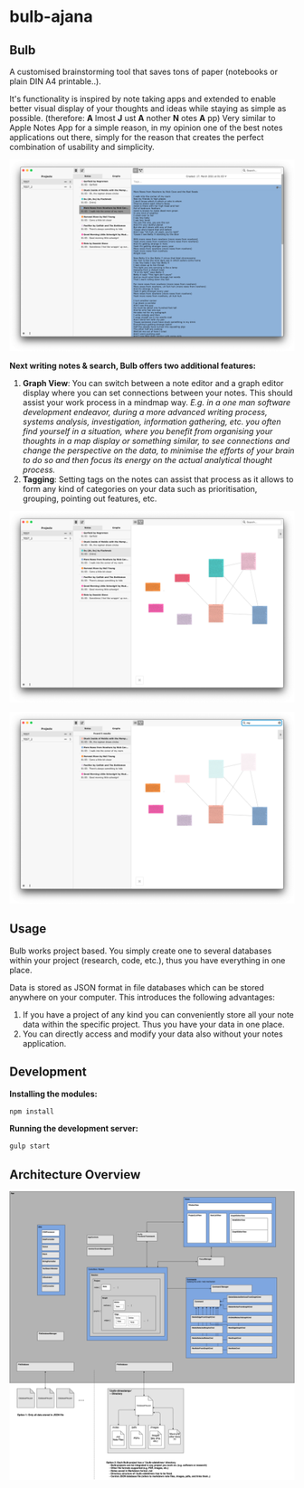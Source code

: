# bulb-ajana
## Bulb 
A customised brainstorming tool that saves tons of paper (notebooks or plain DIN A4 printable..).

It's functionality is inspired by note taking apps and extended to enable better visual display of your thoughts and ideas while staying as simple as possible. (therefore: __A__ lmost __J__ ust __A__ nother __N__ otes __A__ pp)
Very similar to Apple Notes App for a simple reason, in my opinion one of the best notes applications out there, simply for the reason that creates the perfect combination of usability and simplicity.

![Note Editor](/images/bulb_note_editor.png)

__Next writing notes & search, Bulb offers two additional features:__
1. __Graph View__: You can switch between a note editor and a graph editor display where you can set connections between your notes. This should assist your work process in a mindmap way. _E.g. in a one man software development endeavor, during a more advanced writing process, systems analysis, investigation, information gathering, etc. you often find yourself in a situation, where you benefit from organising your thoughts in a map display or something similar, to see connections and change the perspective on the data, to minimise the efforts of your brain to do so and then focus its energy on the actual analytical thought process._
2. __Tagging__: Setting tags on the notes can assist that process as it allows to form any kind of categories on your data such as prioritisation, grouping, pointing out features, etc.

![Graph Editor](/images/bulb_graph_editor.png)

![Active Search](/images/bulb_active_search.png)

## Usage
Bulb works project based. You simply create one to several databases within your project (research, code, etc.), thus you have everything in one place. 

Data is stored as JSON format in file databases which can be stored anywhere on your computer. 
This introduces the following advantages: 
1. If you have a project of any kind you can conveniently store all your note data within the specific project. Thus you have your data in one place. 
2. You can directly access and modify your data also without your notes application.

## Development

__Installing the modules:__
```bash 
npm install 
```
__Running the development server:__
```bash
gulp start
```

## Architecture Overview
![App Architecture](/images/app_architecture.png)






